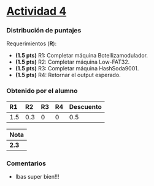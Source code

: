 # [Actividad 4](https://github.com/IIC2233-2015-1/syllabus/tree/master/Actividades%20en%20Clases/Actividad%2004)
### Distribución de puntajes

Requerimientos (**R**):

* **(1.5 pts)** R1: Completar máquina Botellizamodulador.
* **(1.5 pts)** R2: Completar máquina Low-FAT32.
* **(1.5 pts)** R3: Completar máquina HashSoda9001.
* **(1.5 pts)** R4: Retornar el output esperado.

### Obtenido por el alumno
| R1 | R2 | R3 | R4| Descuento |
|:--------|:--------|:--------|:--------|:--------|
| 1.5 | 0.3 | 0 | 0 | 0.5 |

| Nota |
|:-----|
| **2.3** |

### Comentarios
* Ibas super bien!!!
